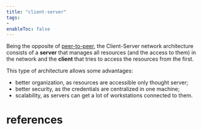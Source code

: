 ```yaml
---
title: "client-server"
tags:
- 
enableToc: false
---
```


Being the opposite of [peer-to-peer](notes/peer-to-peer.md), the Client-Server network architecture consists of a **server** that manages all resources (and the access to them) in the network and the **client** that tries to access the resources from the first.

This type of architecture allows some advantages:
- better organization, as resources are accessible only thought server;
- better security, as the credentials are centralized in one machine;
- scalability, as servers can get a lot of workstations connected to them.

# references

